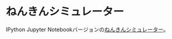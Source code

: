 # ねんきんシミュレーター
IPython Jupyter Notebookバージョンの[ねんきんシミュレーター](https://github.com/akiraaso/nenkin-simulator)。